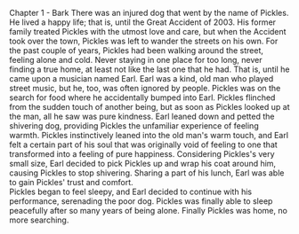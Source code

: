 Chapter 1 - Bark
There was an injured dog that went by the name of Pickles. 
He lived a happy life; that is, until the Great Accident of 2003. 
His former family treated Pickles with the utmost love and care, but when the Accident took over the town, Pickles was left to wander the streets on his own. 
For the past couple of years, Pickles had been walking around the street, feeling alone and cold.
Never staying in one place for too long, never finding a true home, at least not like the last one that he had.
That is, until he came upon a musician named Earl. 
Earl was a kind, old man who played street music, but he, too, was often ignored by people. 
Pickles was on the search for food where he accidentally bumped into Earl. 
Pickles flinched from the sudden touch of another being, but as soon as Pickles looked up at the man, all he saw was pure kindness. 
Earl leaned down and petted the shivering dog, providing Pickles the unfamiliar experience of feeling warmth. 
Pickles instinctively leaned into the old man's warm touch, and Earl felt a certain part of his soul that was originally void of feeling to one that transformed into a feeling of pure happiness. 
Considering Pickles's very small size, Earl decided to pick Pickles up and wrap his coat around him, causing Pickles to stop shivering.
Sharing a part of his lunch, Earl was able to gain Pickles' trust and comfort.  
Pickles began to feel sleepy, and Earl decided to continue with his performance, serenading the poor dog. 
Pickles was finally able to sleep peacefully after so many years of being alone. 
Finally Pickles was home, no more searching.